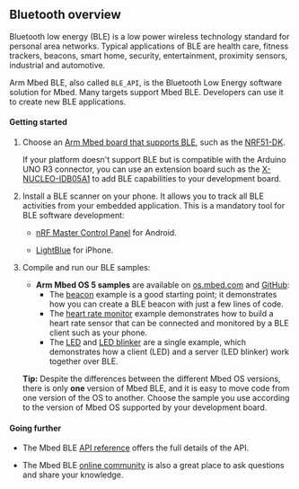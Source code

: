 ## Bluetooth overview

Bluetooth low energy (BLE) is a low power wireless technology standard for personal area networks. Typical applications of BLE are health care, fitness trackers, beacons, smart home, security, entertainment, proximity sensors, industrial and automotive.

Arm Mbed BLE, also called `BLE_API`, is the Bluetooth Low Energy software solution for Mbed. Many targets support Mbed BLE. Developers can use it to create new BLE applications.

#### Getting started

1. Choose an [Arm Mbed board that supports BLE](https://os.mbed.com/platforms/?mbed-enabled=15&connectivity=3), such as the [NRF51-DK](https://os.mbed.com/platforms/Nordic-nRF51-DK/).

	If your platform doesn't support BLE but is compatible with the Arduino UNO R3 connector, you can use an extension board such as the [X-NUCLEO-IDB05A1](https://os.mbed.com/components/X-NUCLEO-IDB05A1-Bluetooth-Low-Energy/) to add BLE capabilities to your development board.

1. Install a BLE scanner on your phone. It allows you to track all BLE activities from your embedded application. This is a mandatory tool for BLE software development:

    - [nRF Master Control Panel](https://play.google.com/store/apps/details?id=no.nordicsemi.android.mcp) for Android.

    - [LightBlue](https://itunes.apple.com/gb/app/lightblue-bluetooth-low-energy/id557428110?mt=8) for iPhone.

1. Compile and run our BLE samples:

    - **Arm Mbed OS 5 samples** are available on [os.mbed.com](https://os.mbed.com/teams/mbed-os-examples/) and [GitHub](https://github.com/ARMmbed/mbed-os-example-ble):
        - The [beacon](https://os.mbed.com/teams/mbed-os-examples/code/mbed-os-example-ble-Beacon/) example is a good starting point; it demonstrates how you can create a BLE beacon with just a few lines of code.  
        - The [heart rate monitor](https://os.mbed.com/teams/mbed-os-examples/code/mbed-os-example-ble-HeartRate/) example demonstrates how to build a heart rate sensor that can be connected and monitored by a BLE client such as your phone.
        - The [LED](https://os.mbed.com/teams/mbed-os-examples/code/mbed-os-example-ble-LED/) and [LED blinker](https://os.mbed.com/teams/mbed-os-examples/code/mbed-os-example-ble-LEDBlinker/) are a single example, which demonstrates how a client (LED) and a server (LED blinker) work together over BLE.

    <span>**Tip:** Despite the differences between the different Mbed OS versions, there is only **one** version of Mbed BLE, and it is easy to move code from one version of the OS to another. Choose the sample you use according to the version of Mbed OS supported by your development board.</span>

#### Going further

- The Mbed BLE [API reference](/docs/v5.7/reference/ble.html) offers the full details of the API.

- The Mbed BLE [online community](https://os.mbed.com/teams/Bluetooth-Low-Energy/community/) is also a great place to ask questions and share your knowledge.
